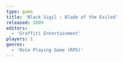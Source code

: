 ```yaml
---
type: game
title: 'Black Sigil : Blade of the Exiled'
released: 2009
editors: 
  - 'Graffiti Entertainment'
players: 1
genres:
  - 'Role Playing Game (RPG)'
---
```

